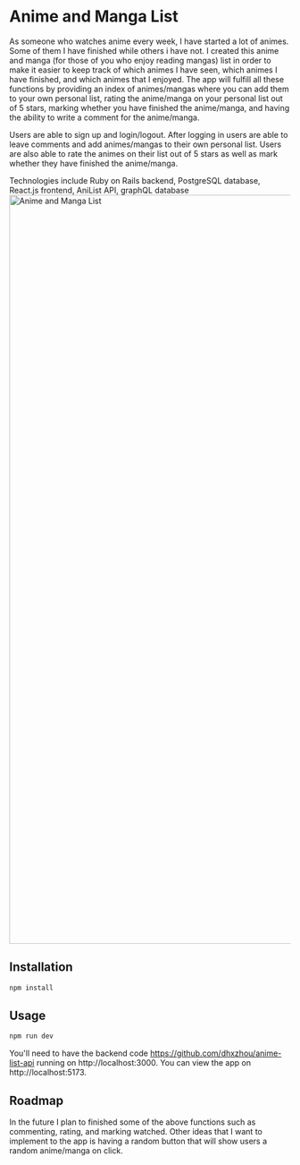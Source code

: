 # Anime and Manga List

As someone who watches anime every week, I have started a lot of animes. Some of them I have finished while others i have not. I created this anime and manga (for those of you who enjoy reading mangas) list in order to make it easier to keep track of which animes I have seen, which animes I have finished, and which animes that I enjoyed. The app will fulfill all these functions by providing an index of animes/mangas where you can add them to your own personal list, rating the anime/manga on your personal list out of 5 stars, marking whether you have finished the anime/manga, and having the ability to write a comment for the anime/manga.

Users are able to sign up and login/logout. After logging in users are able to leave comments and add animes/mangas to their own personal list. Users are also able to rate the animes on their list out of 5 stars as well as mark whether they have finished the anime/manga.

Technologies include Ruby on Rails backend, PostgreSQL database, React.js frontend, AniList API, graphQL database
<img width="1338" alt="Anime and Manga List" src="https://github.com/dhxzhou/anime-list-api/assets/76574011/b2233515-6980-4c97-ad67-136f2d6662c7">

## Installation

```bash
npm install
```

## Usage

```bash
npm run dev
```

You'll need to have the backend code https://github.com/dhxzhou/anime-list-api running on http://localhost:3000.
You can view the app on http://localhost:5173.

## Roadmap

In the future I plan to finished some of the above functions such as commenting, rating, and marking watched. Other ideas that I want to implement to the app is having a random button that will show users a random anime/manga on click.
